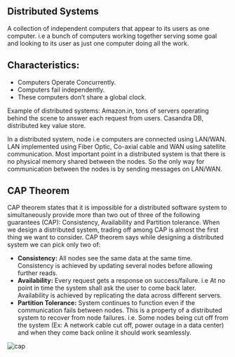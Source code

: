 ## Distributed Systems

A collection of independent computers that appear to its users as one computer. i.e a bunch of computers working together serving some goal and looking to its user as just one computer doing all the work.

## Characteristics:
* Computers Operate Concurrently.
* Computers fail independently.
* These computers don’t share a global clock.

Example of distributed systems: Amazon.in, tons of servers operating behind the scene to answer each request from users. Casandra DB, distributed key value store.

In a distributed system, node i.e computers are connected using LAN/WAN. LAN implemented using Fiber Optic, Co-axial cable and WAN using satellite communication. Most important point in a distributed system is that there is no physical memory shared between the nodes. So the only way for communication between the nodes is by sending messages on LAN/WAN.

## CAP Theorem

CAP theorem states that it is impossible for a distributed software system to simultaneously provide more than two out of three of the following guarantees (CAP): Consistency, Availability and Partition tolerance. When we design a distributed system, trading off among CAP is almost the first thing we want to consider. CAP theorem says while designing a distributed system we can pick only two of:

* **Consistency:** All nodes see the same data at the same time. Consistency is achieved by updating several nodes before allowing further reads.
* **Availability:** Every request gets a response on success/failure. i.e At no point in time the system shall ask the user to come back later. Availability is achieved by replicating the data across different servers.
* **Partition Tolerance:** System continues to function even if the communication fails between nodes. This is a property of a distributed system to recover from node failures. i.e. Some nodes being cut off from the system (Ex: A network cable cut off, power outage in a data center) and when they come back online it should work seamlessly.


![cap](https://user-images.githubusercontent.com/6800366/37402406-710e8dbc-27b1-11e8-987c-bb07cf2e3e94.png)
